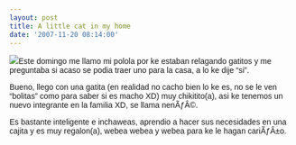 ```yaml
---
layout: post
title: A little cat in my home
date: '2007-11-20 08:14:00'
---
```



[![](http://bp0.blogger.com/_WLj4OeHg5Rg/R0Lvw86JxjI/AAAAAAAAAH8/9xD3fN3KqV4/s400/2922958snowball02.gif)](http://bp0.blogger.com/_WLj4OeHg5Rg/R0Lvw86JxjI/AAAAAAAAAH8/9xD3fN3KqV4/s1600-h/2922958snowball02.gif)<span style="font-family:arial;">Este domingo me llamo mi polola por ke estaban relagando gatitos y me preguntaba si acaso se podia traer uno para la casa, a lo ke dije “si”.</span>

<span style="font-family:arial;">Bueno, llego con una gatita (en realidad no cacho bien lo ke es, no se le ven “bolitas” como para saber si es macho XD) muy chikitito(a), asi ke tenemos un nuevo integrante en la familia XD, se llama nenÃƒÂ©.</span>

<span style="font-family:arial;">Es bastante inteligente e inchaweas, aprendio a hacer sus necesidades en una cajita y es muy regalon(a), webea webea y webea para ke le hagan cariÃƒÂ±o.</span>


